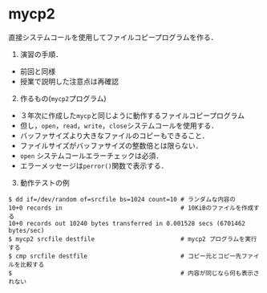 # mycp2

直接システムコールを使用してファイルコピープログラムを作る．

1. 演習の手順．

  - 前回と同様
  - 授業で説明した注意点は再確認

2. 作るもの(`mycp2`プログラム)

  - ３年次に作成した`mycp`と同じように動作するファイルコピープログラム
  - 但し，`open`，`read`，`write`，`close`システムコールを使用する．
  - バッファサイズより大きなファイルのコピーもできること．
  - ファイルサイズがバッファサイズの整数倍とは限らない．
  - `open` システムコールエラーチェックは必須．
  - エラーメッセージは`perror()`関数で表示する．

3. 動作テストの例

  ```
  $ dd if=/dev/random of=srcfile bs=1024 count=10 # ランダムな内容の
  10+0 records in                                 # 10KiBのファイルを作成する
  10+0 records out 10240 bytes transferred in 0.001528 secs (6701462 bytes/sec)
  $ mycp2 srcfile destfile                        # mycp2 プログラムを実行する
  $ cmp srcfile destfile                          # コピー元とコピー先ファイルを比較する
  $                                               # 内容が同じなら何も表示されない
  ```
